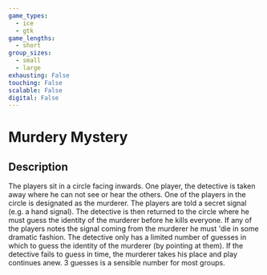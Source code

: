 ```yaml
---
game_types:
  - ice
  - gtk
game_lengths:
  - short
group_sizes:
  - small
  - large
exhausting: False
touching: False
scalable: False
digital: False
---
```

# Murdery Mystery

## Description
The players sit in a circle facing inwards. One player, the detective is taken away where he can not see or hear the others. One of the players in the circle is designated as the murderer. The players are told a secret signal (e.g. a hand signal). The detective is then returned to the circle where he must guess the identity of the murderer before he kills everyone. If any of the players notes the signal coming from the murderer he must 'die in some dramatic fashion. The detective only has a limited number of guesses in which to guess the identity of the murderer (by pointing at them). If the detective fails to guess in time, the murderer takes his place and play continues anew. 3 guesses is a sensible number for most groups.

